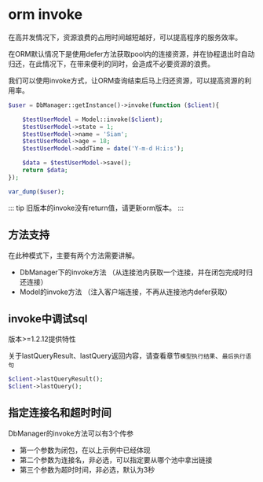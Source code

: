 # orm invoke

在高并发情况下，资源浪费的占用时间越短越好，可以提高程序的服务效率。

在ORM默认情况下是使用defer方法获取pool内的连接资源，并在协程退出时自动归还，在此情况下，在带来便利的同时，会造成不必要资源的浪费。

我们可以使用invoke方式，让ORM查询结束后马上归还资源，可以提高资源的利用率。

```php
$user = DbManager::getInstance()->invoke(function ($client){

    $testUserModel = Model::invoke($client);
    $testUserModel->state = 1;
    $testUserModel->name = 'Siam';
    $testUserModel->age = 18;
    $testUserModel->addTime = date('Y-m-d H:i:s');

    $data = $testUserModel->save();
    return $data;
});

var_dump($user);
```

::: tip
旧版本的invoke没有return值，请更新orm版本。
:::

## 方法支持

在此种模式下，主要有两个方法需要讲解。

- DbManager下的invoke方法 （从连接池内获取一个连接，并在闭包完成时归还连接）
- Model的invoke方法 （注入客户端连接，不再从连接池内defer获取）

## invoke中调试sql

版本>=1.2.12提供特性

关于lastQueryResult、lastQuery返回内容，请查看章节`模型执行结果`、`最后执行语句`

```php
$client->lastQueryResult();
$client->lastQuery();
```

## 指定连接名和超时时间

DbManager的invoke方法可以有3个传参

- 第一个参数为闭包，在以上示例中已经体现
- 第二个参数为连接名，非必选，可以指定要从哪个池中拿出链接
- 第三个参数为超时时间，非必选，默认为3秒